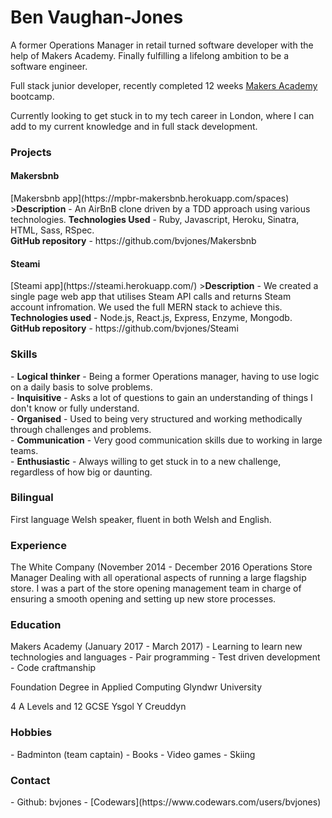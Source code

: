 Ben Vaughan-Jones
==================
A former Operations Manager in retail turned software developer with the help of Makers Academy. Finally fulfilling a lifelong ambition to be a software engineer.

Full stack junior developer, recently completed 12 weeks [Makers Academy](http://www.makersacademy.com/) bootcamp.

Currently looking to get stuck in to my tech career in London, where I can add to my current knowledge and in full stack development.

<h3>Projects</h3>
<h4>Makersbnb</h4>
[Makersbnb app](https://mpbr-makersbnb.herokuapp.com/spaces)
><b>Description</b> - An AirBnB clone driven by a TDD approach using various technologies.      
<b>Technologies Used</b> - Ruby, Javascript, Heroku, Sinatra, HTML, Sass, RSpec.
<br><b>GitHub repository</b> - https://github.com/bvjones/Makersbnb

<h4>Steami</h4>
[Steami app](https://steami.herokuapp.com/)
><b>Description</b> - We created a single page web app that utilises Steam API calls and returns Steam account infromation. We used the full MERN stack to achieve this.
<b>Technologies used</b> - Node.js, React.js, Express, Enzyme, Mongodb.
<br><b>GitHub repository</b> - https://github.com/bvjones/Steami

<h3>Skills</h3>
- <b>Logical thinker</b> - Being a former Operations manager, having to use logic on a daily basis to solve problems.
<br>
- <b>Inquisitive</b> - Asks a lot of questions to gain an understanding of things I don't know or fully understand.
<br>
- <b>Organised</b> - Used to being very structured and working methodically through challenges and problems.
<br>
- <b>Communication</b> - Very good communication skills due to working in large teams.
<br>
- <b>Enthusiastic</b> - Always willing to get stuck in to a new challenge, regardless of how big or daunting.

<h3>Bilingual</h3>
First language Welsh speaker, fluent in both Welsh and English.

<h3>Experience</h3>
The White Company (November 2014 - December 2016
Operations Store Manager
Dealing with all operational aspects of running a large flagship store. I was a part of the store opening management team in charge of ensuring a smooth opening and setting up new store processes.

<h3>Education</h3>
Makers Academy (January 2017 - March 2017)
- Learning to learn new technologies and languages
- Pair programming
- Test driven development
- Code craftmanship

Foundation Degree in Applied Computing
Glyndwr University

4 A Levels and 12 GCSE
Ysgol Y Creuddyn

<h3>Hobbies</h3>
- Badminton (team captain)
- Books
- Video games
- Skiing

<h3>Contact</h3>
- Github: bvjones
- [Codewars](https://www.codewars.com/users/bvjones)
